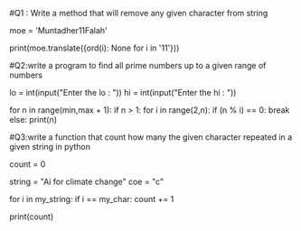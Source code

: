 #Q1 : Write a method that will remove any given character from string


moe = 'Muntadher11Falah'
 
print(moe.translate({ord(i): None for i in '11'}))

#Q2:write a program to find all prime numbers up to a given range of numbers


lo = int(input("Enter the lo : "))
hi = int(input("Enter the hi : "))

for n in range(min,max + 1):
   if n > 1:
       for i in range(2,n):
           if (n % i) == 0:
               break
       else:
           print(n)

#Q3:write a function that count how many the given character repeated in a given string in python

count = 0

string = "Ai for climate change"
coe = "c"

for i in my_string:
    if i == my_char:
        count += 1

print(count)
